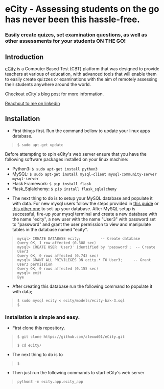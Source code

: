 # eCity  -  Assessing students on the go has never been this hassle-free.
### Easily create quizes, set examination questions, as well as other assessments for your students ON THE GO!

## Introduction
[eCity](https://ecity.xandex.tech) is a Computer Based Test (CBT) platform that
was designed to provide teachers at various of education, with advanced tools
that will enable them to easily create quizzes or examinations with the aim
of remotely assessing their  students anywhere around the world.

Checkout [eCity's blog post](https://www.linkedin.com/pulse/my-first-attempt-creating-computer-based-test-cbt-app-ikpeama) for more information.

[Reachout to me on linkedin](https://www.linkedin.com/in/alexander-ikpeama-442296244)


## Installation
* First things first. Run the command bellow to update your linux apps database.
> `$ sudo apt-get update`

Before attempting to spin eCity's web server ensure that you have the
following software packages installed on your linux machine:

- Python3:  `$ sudo apt-get install python3`
- MySQL:  `$ sudo apt-get install mysql-client mysql-community-server mysql-server`
- Flask Framework:  `$ pip install flask`
- Flask_Sqlalchemy:  `$ pip install flask_sqlalchemy`

* The next thing to do is to setup your MySQL database and populate it with data. 
For new mysql users follow the steps provided in [this guide](https://phoenixnap.com/kb/install-mysql-ubuntu-20-04) 
or [this other one](https://www.digitalocean.com/community/tutorials/how-to-install-mysql-on-ubuntu-20-04) to set-up your database. 
After MySQL setup is successful, fire-up your mysql terminal and create a new
database with the name "ecity", a new user with the name "User3" with password set to "password"
and grant the user permission to view and manipulate tables in the database named "ecity".
> ```
> mysql> CREATE DATABASE ecity;         -- Create database
> Query OK, 1 row affected (0.308 sec)
> mysql> CREATE USER 'User3' identified by 'password';  -- Create User3
> Query OK, 0 rows affected (0.743 sec)
> mysql> GRANT ALL PRIVILEGES ON ecity.* TO User3;     -- Grant User3 permission
> Query OK, 0 rows affected (0.155 sec)
> mysql> exit
> Bye
> ```

* After creating this database run the following command to populate it with data;
> ```
> $ sudo mysql ecity < ecity/models/ecity-bak-3.sql
> $
> ```

### Installation is simple and easy.
* First clone this repository.
> ```
> $ git clone https://github.com/alexud01/eCity.git
>
> $ cd eCity/
> ```

* The next thing to do is to 
> ```
> $ 
> ```
* Then just run the following commands to start eCity's web server
> ```
> python3 -m ecity.app.ecity_app
> ```
